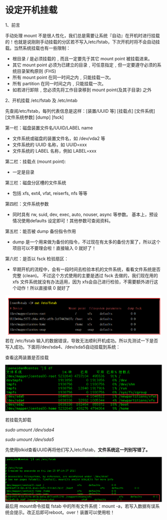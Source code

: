 # 设定开机挂载

1、前言

手动处理 mount 不是很人性化，我们总是需要让系统『自动』在开机时进行挂载的！也就是说刚刚手动挂载的分区若不写入/etc/fstab，下次开机时将不会自动挂载。当然系统挂载也有一些限制：

* 根目录 / 是必须挂载的﹐而且一定要先于其它 mount point 被挂载进来。
* 其它 mount point 必须为已建立的目录﹐可任意指定﹐但一定要遵守必须的系统目录架构原则 \(FHS\)
* 所有 mount point 在同一时间之内﹐只能挂载一次。
* 所有 partition 在同一时间之内﹐只能挂载一次。
* 如若进行卸除﹐您必须先将工作目录移到 mount point\(及其子目录\) 之外

2、开机挂载 /etc/fstab 及 /etc/mtab

先查阅/etc/fstab，每列代表信息是这样：\[装置/UUID 等\] \[挂载点\] \[文件系统\] \[文件系统参数\] \[dump\] \[fsck\]

第一栏：磁盘装置文件名/UUID/LABEL name

*  文件系统或磁盘的装置文件名，如 /dev/vda2 等
*  文件系统的 UUID 名称，如 UUID=xxx
*  文件系统的 LABEL 名称，例如 LABEL=xxx

第二栏：挂载点 \(mount point\):

*  一定是目录

第三栏：磁盘分区槽的文件系统

*  包括 xfs, ext4, vfat, reiserfs, nfs 等等

第四栏：文件系统参数

*  同时具有 rw, suid, dev, exec, auto, nouser, async 等参数。 基本上，预设情况使用defaults 设定即可！其他参数可查阅资料。

第五栏：能否被 dump 备份指令作用

*  dump 是一个用来做为备份的指令，不过现在有太多的备份方案了，所以这个项目可以不要理会啦！直接输入 0 就好了！

第六栏：是否以 fsck 检验扇区：

*  早期开机的流程中，会有一段时间去检验本机的文件系统，看看文件系统是否完整 \(clean\)。 不过这个方式使用的主要是透过 fsck 去做的，我们现在用的 xfs 文件系统就没有办法适用，因为 xfs会自己进行检验，不需要额外进行这个动作！所以直接填 0 就好了

![](/assets/查阅/etc/fstab.png)若在 /etc/fstab 输入的数据错误，导致无法顺利开机成功。所以先测试一下是否写入成功。下面将/dev/sda4、/dev/sda5自动挂载到系统：

查看这两装置是否挂载

![](/assets/查看挂载.png)

若挂载先卸载

_sudo umount /dev/sda4_

_sudo umount /dev/sda5_

先使用blkid查看UUID再将他们写入/etc/fstab，**文件系统这一列别写错了。**

![](/assets/写入/etc/fstab.png)最后用 mount命令挂载 fstab 中的所有文件系统：mount -a，若写入数据有误系统会提示。改正后即可reboot。over！装置可以使用啦！



